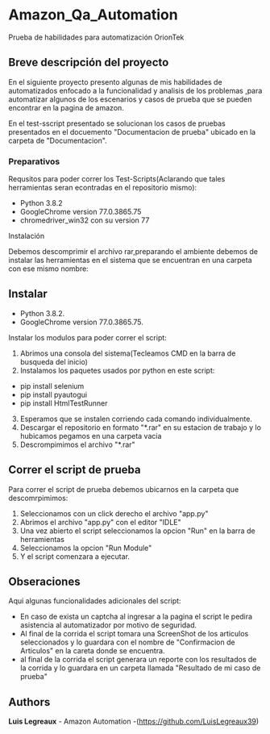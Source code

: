# Amazon_Qa_Automation
Prueba de habilidades para automatización OrionTek

## Breve descripción del proyecto

En el siguiente proyecto presento algunas de mis habilidades de automatizados enfocado a la funcionalidad y analisis de los problemas ,para automatizar algunos de los escenarios y casos de prueba que se pueden encontrar en la pagina de amazon.

En el test-sscript presentado se solucionan los casos de pruebas presentados en el docuemento "Documentacion de prueba" ubicado en la carpeta de "Documentacion".

### Preparativos

Requsitos para poder correr los Test-Scripts(Aclarando que tales herramientas seran econtradas en el repositorio mismo):
  - Python 3.8.2
  - GoogleChrome version 77.0.3865.75
  - chromedriver_win32 con su version  77
  
Instalación

Debemos descomprimir el archivo rar,preparando el ambiente debemos de instalar las herramientas en el sistema que se encuentran en una carpeta con ese mismo nombre:

## Instalar
- Python 3.8.2.
- GoogleChrome version 77.0.3865.75.

Instalar los modulos para poder correr el script:
1. Abrimos una consola del sistema(Tecleamos CMD en la barra de busqueda del inicio)
2. Instalamos los paquetes usados por python en este script:
  - pip install selenium
  - pip install pyautogui
  - pip install HtmlTestRunner
3. Esperamos que se instalen corriendo cada comando individualmente.
4. Descargar el repositorio en formato "*.rar" en su estacion de trabajo y lo hubicamos pegamos en una carpeta vacia
5. Descrompimimos el archivo "*.rar"

## Correr el script de prueba

Para correr el script de prueba debemos ubicarnos en la carpeta que descomrpimimos:
1. Seleccionamos con un click derecho el archivo "app.py"
2. Abrimos el archivo "app.py" con el editor "IDLE"
3. Una vez abierto el script seleccionamos la opcion "Run" en la barra de herramientas
4. Seleccionamos la opcion "Run Module"
5. Y el script comenzara a ejecutar.

## Obseraciones
Aqui algunas funcionalidades adicionales del script:

- En caso de exista un captcha al ingresar a la pagina el script le pedira asistencia al automatizador por motivo de seguridad.
- Al final de la corrida el script tomara una ScreenShot de los articulos seleccionados y lo guardara con el nombre de "Confirmacion de Articulos" en la careta donde se encuentra.
- al final de la corrida el script generara un reporte con los resultados de la corrida y lo guardara en un carpeta llamada "Resultado de mi caso de prueba"



## Authors

**Luis Legreaux** - Amazon Automation -(https://github.com/LuisLegreaux39)

